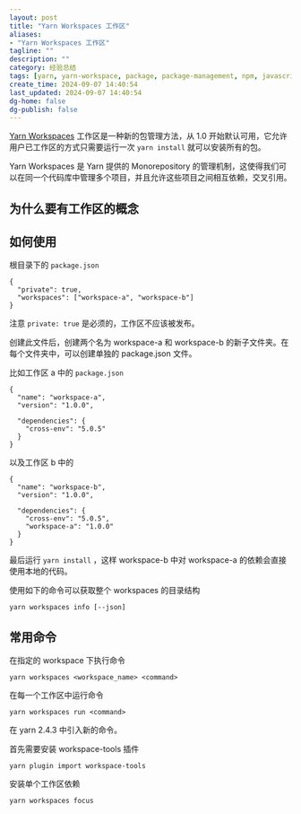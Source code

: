 ```yaml
---
layout: post
title: "Yarn Workspaces 工作区"
aliases:
- "Yarn Workspaces 工作区"
tagline: ""
description: ""
category: 经验总结
tags: [yarn, yarn-workspace, package, package-management, npm, javascript, frontend]
create_time: 2024-09-07 14:40:54
last_updated: 2024-09-07 14:40:54
dg-home: false
dg-publish: false
---
```


[Yarn Workspaces](https://classic.yarnpkg.com/lang/en/docs/workspaces/) 工作区是一种新的包管理方法，从 1.0 开始默认可用，它允许用户已工作区的方式只需要运行一次 `yarn install` 就可以安装所有的包。

Yarn Workspaces 是 Yarn 提供的 Monorepository 的管理机制，这使得我们可以在同一个代码库中管理多个项目，并且允许这些项目之间相互依赖，交叉引用。

## 为什么要有工作区的概念

## 如何使用

根目录下的 `package.json`

```
{
  "private": true,
  "workspaces": ["workspace-a", "workspace-b"]
}
```

注意 `private: true` 是必须的，工作区不应该被发布。

创建此文件后，创建两个名为 workspace-a 和 workspace-b 的新子文件夹。在每个文件夹中，可以创建单独的 package.json 文件。

比如工作区 a 中的 `package.json`

```
{
  "name": "workspace-a",
  "version": "1.0.0",

  "dependencies": {
    "cross-env": "5.0.5"
  }
}
```

以及工作区 b 中的

```
{
  "name": "workspace-b",
  "version": "1.0.0",

  "dependencies": {
    "cross-env": "5.0.5",
    "workspace-a": "1.0.0"
  }
}
```

最后运行 `yarn install` ，这样 workspace-b 中对 workspace-a 的依赖会直接使用本地的代码。

使用如下的命令可以获取整个 workspaces 的目录结构

```
yarn workspaces info [--json]
```

## 常用命令

在指定的 workspace 下执行命令

```
yarn workspaces <workspace_name> <command>
```

在每一个工作区中运行命令

```
yarn workspaces run <command>
```

在 yarn 2.4.3 中引入新的命令。

首先需要安装 workspace-tools 插件

```
yarn plugin import workspace-tools
```

安装单个工作区依赖

```
yarn workspaces focus
```

